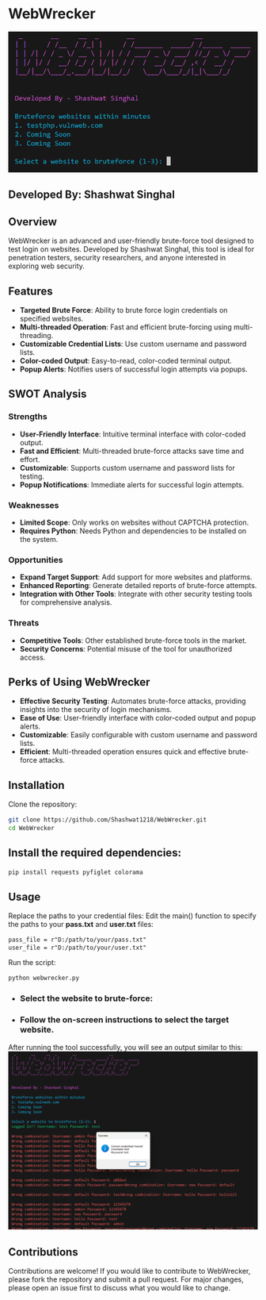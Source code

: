 # WebWrecker

![WebWrecker Banner](Images/Tool.png)

## Developed By: Shashwat Singhal

## Overview

WebWrecker is an advanced and user-friendly brute-force tool designed to test login on websites. Developed by Shashwat Singhal, this tool is ideal for penetration testers, security researchers, and anyone interested in exploring web security.

## Features

- **Targeted Brute Force**: Ability to brute force login credentials on specified websites.
- **Multi-threaded Operation**: Fast and efficient brute-forcing using multi-threading.
- **Customizable Credential Lists**: Use custom username and password lists.
- **Color-coded Output**: Easy-to-read, color-coded terminal output.
- **Popup Alerts**: Notifies users of successful login attempts via popups.

## SWOT Analysis

### Strengths
- **User-Friendly Interface**: Intuitive terminal interface with color-coded output.
- **Fast and Efficient**: Multi-threaded brute-force attacks save time and effort.
- **Customizable**: Supports custom username and password lists for testing.
- **Popup Notifications**: Immediate alerts for successful login attempts.

### Weaknesses
- **Limited Scope**: Only works on websites without CAPTCHA protection.
- **Requires Python**: Needs Python and dependencies to be installed on the system.

### Opportunities
- **Expand Target Support**: Add support for more websites and platforms.
- **Enhanced Reporting**: Generate detailed reports of brute-force attempts.
- **Integration with Other Tools**: Integrate with other security testing tools for comprehensive analysis.

### Threats
- **Competitive Tools**: Other established brute-force tools in the market.
- **Security Concerns**: Potential misuse of the tool for unauthorized access.

## Perks of Using WebWrecker
- **Effective Security Testing**: Automates brute-force attacks, providing insights into the security of login mechanisms.
- **Ease of Use**: User-friendly interface with color-coded output and popup alerts.
- **Customizable**: Easily configurable with custom username and password lists.
- **Efficient**: Multi-threaded operation ensures quick and effective brute-force attacks.

## Installation

Clone the repository:

```bash
git clone https://github.com/Shashwat1218/WebWrecker.git
cd WebWrecker
```
## Install the required dependencies:

```bash
pip install requests pyfiglet colorama
```
## Usage
Replace the paths to your credential files:
Edit the main() function to specify the paths to your **pass.txt** and **user.txt** files:
```
pass_file = r"D:/path/to/your/pass.txt"
user_file = r"D:/path/to/your/user.txt"
```
Run the script:
```bash
python webwrecker.py
```
- ### Select the website to brute-force:
- ### Follow the on-screen instructions to select the target website.
After running the tool successfully, you will see an output similar to this:
![WebWrecker](Images/Result.png)


## Contributions
Contributions are welcome! If you would like to contribute to WebWrecker, please fork the repository and submit a pull request. For major changes, please open an issue first to discuss what you would like to change.
